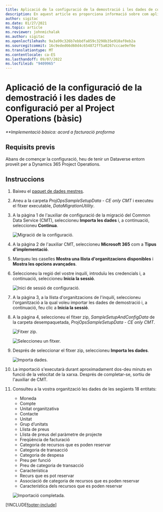 ```yaml
---
title: Aplicació de la configuració de la demostració i les dades de configuració (bàsic)
description: En aquest article es proporciona informació sobre com aplicar les dades de configuració i configuració de demostració per al Project Operations.
author: sigitac
ms.date: 01/27/2021
ms.topic: article
ms.reviewer: johnmichalak
ms.author: sigitac
ms.openlocfilehash: 9a3a99c326b7ebbdfa859c3298b35e910af0eb2a
ms.sourcegitcommit: 16c9eded66d60d4c654872ff5a0267cccae9ef0e
ms.translationtype: MT
ms.contentlocale: ca-ES
ms.lasthandoff: 09/07/2022
ms.locfileid: "9409965"
---
```

# <a name="apply-demo-setup-and-configuration-data-for-project-operations---lite"></a>Aplicació de la configuració de la demostració i les dades de configuració per al Project Operations (bàsic) 

_**Implementació bàsica: acord a facturació proforma_



## <a name="prerequisites"></a>Requisits previs

Abans de començar la configuració, heu de tenir un Dataverse entorn proveït per a Dynamics 365 Project Operations.


## <a name="instructions"></a>Instruccions

1. Baixeu el [paquet de dades mestres](https://download.microsoft.com/download/3/4/1/341bf279-a64f-4baa-af31-ce624859b518/ProjOpsSampleSetupData-%20CE%20only.zip). 
2. Aneu a la carpeta *ProjOpsSampleSetupData - CE only CMT* i executeu el fitxer executable, *DataMigrationUtility*.
3. A la pàgina 1 de l'auxiliar de configuració de la migració del Common Data Service (CMT), seleccioneu **Importa les dades** i, a continuació, seleccioneu **Continua**.

    ![Migració de la configuració.](./media/1ConfigurationMigration.png)

4. A la pàgina 2 de l'auxiliar CMT, seleccioneu **Microsoft 365** com a **Tipus d'implementació**.
5. Marqueu les caselles **Mostra una llista d'organitzacions disponibles** i **Mostra les opcions avançades**.
6. Seleccioneu la regió del vostre inquilí, introduïu les credencials i, a continuació, seleccioneu **Inicia la sessió**.

   ![Inici de sessió de configuració.](./media/2ConfigurationSignin.png)

7. A la pàgina 3, a la llista d'organitzacions de l'inquilí, seleccioneu l'organització a la qual voleu importar les dades de demostració i, a continuació, feu clic a **Inicia la sessió**.
8. A la pàgina 4, seleccioneu el fitxer zip, *SampleSetupAndConfigData* de la carpeta desempaquetada, *ProjOpsSampleSetupData - CE only CMT*.

   ![Fitxer zip.](./media/3ZipFile.png)

   ![Seleccioneu un fitxer.](./media/4SelectAFile.png)

9. Després de seleccionar el fitxer zip, seleccioneu **Importa les dades**.

   ![Importa dades.](./media/5ImportData.png)

10. La importació s'executarà durant aproximadament dos-deu minuts en funció de la velocitat de la xarxa. Després de completar-se, sortiu de l'auxiliar de CMT. 
11. Consulteu a la vostra organització les dades de les següents 18 entitats:

    -   Moneda
    -   Compte
    -   Unitat organitzativa
    -   Contacte
    -   Unitat
    -   Grup d’unitats
    -   Llista de preus
    -   Llista de preus del paràmetre de projecte 
    -   Freqüència de facturació
    -   Categoria de recursos que es poden reservar
    -   Categoria de transacció
    -   Categoria de despesa
    -   Preu per funció
    -   Preu de categoria de transacció
    -   Característica
    -   Recurs que es pot reservar
    -   Associació de categoria de recursos que es poden reservar
    -   Característica dels recursos que es poden reservar

    ![Importació completada.](./media/6CompleteImport.png)


[!INCLUDE[footer-include](../includes/footer-banner.md)]
